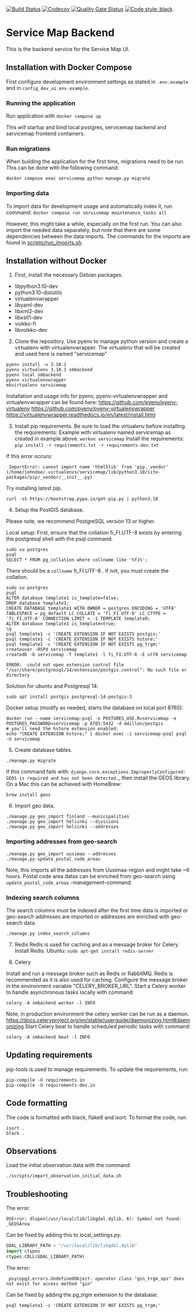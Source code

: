 [![Build Status](https://dev.azure.com/City-of-Helsinki/palvelukartta/_apis/build/status/smbackend%20Test?repoName=City-of-Helsinki%2Fsmbackend&branchName=develop)](https://dev.azure.com/City-of-Helsinki/palvelukartta/_build/latest?definitionId=921&repoName=City-of-Helsinki%2Fsmbackend&branchName=develop)
[![Codecov](https://codecov.io/gh/City-of-Helsinki/smbackend/branch/master/graph/badge.svg)](https://codecov.io/gh/City-of-Helsinki/smbackend)
[![Quality Gate Status](https://sonarcloud.io/api/project_badges/measure?project=City-of-Helsinki_smbackend&metric=alert_status)](https://sonarcloud.io/summary/new_code?id=City-of-Helsinki_smbackend)
[![Code style: black](https://img.shields.io/badge/code%20style-black-000000.svg)](https://github.com/psf/black)

Service Map Backend
===================

This is the backend service for the Service Map UI.

Installation with Docker Compose
------------

First configure development environment settings as stated in `.env.example` and in `config_dev_ui.env.example`.

### Running the application

Run application with `docker compose up`

This will startup and bind local postgres, servicemap backend and servicemap frontend containers.

### Run migrations

When building the application for the first time, migrations need to be run. This can be done with the following command:

`docker compose exec servicemap python manage.py migrate`


### Importing data

To import data for development usage and automatically index it, run command:
`docker compose run servicemap maintenance_tasks all`

However, this might take a while, especially on the first run. You can also import the needed data separately, but note
that there are some dependencies between the data imports. The commands for the imports are found in
[scripts/run_imports.sh](scripts/run_imports.sh).

Installation without Docker
------------

1. First, install the necessary Debian packages.

* libpython3.10-dev
* python3.10-distutils
* virtualenvwrapper
* libyaml-dev
* libxml2-dev
* libxslt1-dev
* voikko-fi
* libvoikko-dev

2. Clone the repository.
Use pyenv to manage python version and create a virtualenv with virtualenvwrapper.
The virtualenv that will be created and used here is named "servicemap"
```
pyenv install -v 3.10.1
pyenv virtualenv 3.10.1 smbackend
pyenv local smbackend
pyenv virtualenvwrapper
mkvirtualenv servicemap
```

Installation and usage info for pyenv, pyenv-virtualenvwrapper and
 virtualenvwrapper can be found here:
https://github.com/pyenv/pyenv-virtualenv
https://github.com/pyenv/pyenv-virtualenvwrapper
https://virtualenvwrapper.readthedocs.io/en/latest/install.html


3. Install pip requirements.
Be sure to load the virtualenv before installing the requirements:
Example with virtualenv named servicemap as created in example above.
```workon servicemap```
Install the requirements:
```pip install -r requirements.txt -r requirements-dev.txt```

 If this error occurs:
```
 ImportError: cannot import name 'html5lib' from 'pip._vendor' (/home/johndoe/.virtualenvs/servicemap/lib/python3.10/site-packages/pip/_vendor/__init__.py)
```
Try installing latest pip.
```
curl -sS https://bootstrap.pypa.io/get-pip.py | python3.10
```

4. Setup the PostGIS database.

Please note, we recommend PostgreSQL version 13 or higher.

Local setup:
First, ensure that the collation fi_FI.UTF-8 exists by entering the
postgresql shell with the psql command.
```
sudo su postgres
psql
SELECT * FROM pg_collation where collname like '%fi%';
```
There should be a `collname` fi_FI.UTF-8 . If not, you must create the collation.


```
sudo su postgres
psql
ALTER database template1 is_template=false;
DROP database template1;
CREATE DATABASE template1 WITH OWNER = postgres ENCODING = 'UTF8' TABLESPACE = pg_default LC_COLLATE = 'fi_FI.UTF-8' LC_CTYPE = 'fi_FI.UTF-8' CONNECTION LIMIT = -1 TEMPLATE template0;
ALTER database template1 is_template=true;
\q
psql template1 -c 'CREATE EXTENSION IF NOT EXISTS postgis;'
psql template1 -c 'CREATE EXTENSION IF NOT EXISTS hstore;'
psql template1 -c 'CREATE EXTENSION IF NOT EXISTS pg_trgm;'
createuser -RSPd servicemap
createdb -O servicemap -T template1 -l fi_FI.UTF-8 -E utf8 servicemap
```

```
ERROR:  could not open extension control file "/usr/share/postgresql/14/extension/postgis.control": No such file or directory
```
Solution for ubuntu and Postgresql 14:
```
sudo apt install postgis postgresql-14-postgis-3
```

Docker setup (modify as needed, starts the database on local port 8765):
```
docker run --name servicemap-psql -e POSTGRES_USE.R=servicemap -e POSTGRES_PASSWORD=servicemap -p 8765:5432 -d mdillon/postgis
# you'll need the hstore extension enabled:
echo "CREATE EXTENSION hstore;" | docker exec -i servicemap-psql psql -U servicemap
```


5. Create database tables.

```
./manage.py migrate
```

If this command fails with: `django.core.exceptions.ImproperlyConfigured: GEOS is required and has not been detected.`,
then install the GEOS library. On a Mac this can be achieved with HomeBrew:
```
brew install geos
```


6. Import geo data.

```
./manage.py geo_import finland --municipalities
./manage.py geo_import helsinki --divisions
./manage.py geo_import helsinki --addresses
```

### Importing addresses from geo-search
```
./manage.py geo_import uusimaa --addresses
./manage.py update_postal_code_areas
```
Note, this imports all the addresses from Uusimaa-region and might take ~6 hours.
Postal code area datas can be enriched from geo-search using `update_postal_code_areas` -management-command.

###  Indexing search columns
The search columns must be indexed after the first time data is imported or geo-search addresses are imported or addresses are enriched with geo-search data.
```
./manage.py index_search_columns
```


7. Redis
Redis is used for caching and as a message broker for Celery.
Install Redis. Ubuntu: `sudo apt-get install redis-server`

8. Celery

Install and run a message broker such as Redis or RabbitMQ.
Redis is recommended as it is also used for caching.
Configure the message broker in the environment variable "CELERY_BROKER_URL".
Start a Celery worker to handle asynchronous tasks locally with command:
```
celery -A smbackend worker -l INFO
```
Note, in production environment the celery worker can be run as a daemon.
https://docs.celeryproject.org/en/stable/userguide/daemonizing.html#daemonizing
Start Celery beat to handle scheduled periodic tasks with command:
```
celery -A smbackend beat -l INFO
```

Updating requirements
---------------------

pip-tools is used to manage requirements. To update the requirements, run:
```
pip-compile -U requirements.in
pip-compile -U requirements-dev.in
```

Code formatting
---------------------
The code is formatted with black, flake8 and isort. To format the code, run:
```
isort .
black .
```


Observations
------------

Load the initial observation data with the command:
```
./scripts/import_observation_initial_data.sh
```


Troubleshooting
---------------

The error:
```
OSError: dlopen(/usr/local/lib/libgdal.dylib, 6): Symbol not found: _GEOSArea
```
Can be fixed by adding this to local_settings.py:
```python
GDAL_LIBRARY_PATH = "/usr/local/lib/libgdal.dylib"
import ctypes
ctypes.CDLL(GDAL_LIBRARY_PATH)
```

The error:
 ```
  psycopg2.errors.UndefinedObject: operator class "gin_trgm_ops" does not exist for access method "gin"
```
Can be fixed by adding the pg_trgm extension to the database:
```
psql template1 -c 'CREATE EXTENSION IF NOT EXISTS pg_trgm;'
```
